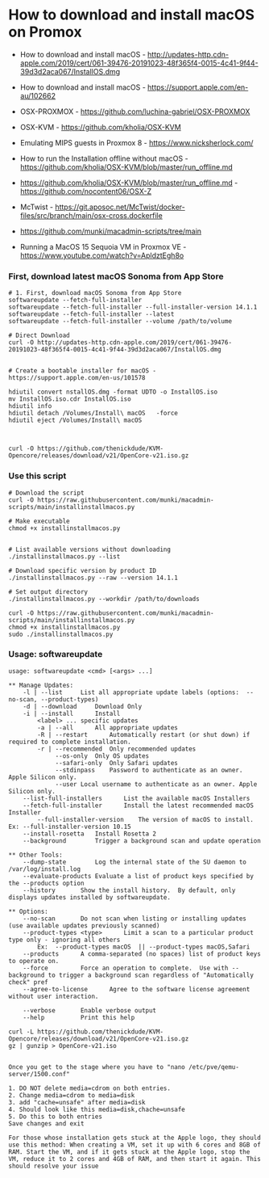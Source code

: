 # How to download and install macOS on Promox
- How to download and install macOS - http://updates-http.cdn-apple.com/2019/cert/061-39476-20191023-48f365f4-0015-4c41-9f44-39d3d2aca067/InstallOS.dmg
- How to download and install macOS - https://support.apple.com/en-au/102662
- OSX-PROXMOX - https://github.com/luchina-gabriel/OSX-PROXMOX
- OSX-KVM - https://github.com/kholia/OSX-KVM
- Emulating MIPS guests in Proxmox 8 - https://www.nicksherlock.com/
- How to run the Installation offline without macOS - https://github.com/kholia/OSX-KVM/blob/master/run_offline.md
- https://github.com/kholia/OSX-KVM/blob/master/run_offline.md - https://github.com/nocontent06/OSX-Z
- McTwist - https://git.aposoc.net/McTwist/docker-files/src/branch/main/osx-cross.dockerfile
- https://github.com/munki/macadmin-scripts/tree/main

- Running a MacOS 15 Sequoia VM in Proxmox VE - https://www.youtube.com/watch?v=ApldztEgh8o

### First, download latest macOS Sonoma from App Store

```
# 1. First, download macOS Sonoma from App Store
softwareupdate --fetch-full-installer
softwareupdate --fetch-full-installer --full-installer-version 14.1.1
softwareupdate --fetch-full-installer --latest
softwareupdate --fetch-full-installer --volume /path/to/volume

# Direct Download
curl -O http://updates-http.cdn-apple.com/2019/cert/061-39476-20191023-48f365f4-0015-4c41-9f44-39d3d2aca067/InstallOS.dmg


# Create a bootable installer for macOS - https://support.apple.com/en-us/101578

hdiutil convert nstallOS.dmg -format UDTO -o InstallOS.iso
mv InstallOS.iso.cdr InstallOS.iso
hdiutil info
hdiutil detach /Volumes/Install\ macOS   -force
hdiutil eject /Volumes/Install\ macOS



```
```
curl -O https://github.com/thenickdude/KVM-Opencore/releases/download/v21/OpenCore-v21.iso.gz
```


### Use this script
```
# Download the script
curl -O https://raw.githubusercontent.com/munki/macadmin-scripts/main/installinstallmacos.py

# Make executable
chmod +x installinstallmacos.py


# List available versions without downloading
./installinstallmacos.py --list

# Download specific version by product ID
./installinstallmacos.py --raw --version 14.1.1

# Set output directory
./installinstallmacos.py --workdir /path/to/downloads

curl -O https://raw.githubusercontent.com/munki/macadmin-scripts/main/installinstallmacos.py
chmod +x installinstallmacos.py
sudo ./installinstallmacos.py
```



### Usage: softwareupdate

```
usage: softwareupdate <cmd> [<args> ...]

** Manage Updates:
	-l | --list		List all appropriate update labels (options:  --no-scan, --product-types)
	-d | --download		Download Only
	-i | --install		Install
		<label> ...	specific updates
		-a | --all		All appropriate updates
		-R | --restart		Automatically restart (or shut down) if required to complete installation.
		-r | --recommended	Only recommended updates
		     --os-only	Only OS updates
		     --safari-only	Only Safari updates
		     --stdinpass	Password to authenticate as an owner. Apple Silicon only.
		     --user	Local username to authenticate as an owner. Apple Silicon only.
	--list-full-installers		List the available macOS Installers
	--fetch-full-installer		Install the latest recommended macOS Installer
		--full-installer-version	The version of macOS to install. Ex: --full-installer-version 10.15
	--install-rosetta	Install Rosetta 2
	--background		Trigger a background scan and update operation

** Other Tools:
	--dump-state		Log the internal state of the SU daemon to /var/log/install.log
	--evaluate-products	Evaluate a list of product keys specified by the --products option 
	--history		Show the install history.  By default, only displays updates installed by softwareupdate.  

** Options:
	--no-scan		Do not scan when listing or installing updates (use available updates previously scanned)
	--product-types <type>		Limit a scan to a particular product type only - ignoring all others
		Ex:  --product-types macOS  || --product-types macOS,Safari 
	--products		A comma-separated (no spaces) list of product keys to operate on. 
	--force			Force an operation to complete.  Use with --background to trigger a background scan regardless of "Automatically check" pref 
	--agree-to-license		Agree to the software license agreement without user interaction.

	--verbose		Enable verbose output
	--help			Print this help
```


```
curl -L https://github.com/thenickdude/KVM-Opencore/releases/download/v21/OpenCore-v21.iso.gz
gz | gunzip > OpenCore-v21.iso


Once you get to the stage where you have to "nano /etc/pve/qemu-server/1500.conf"

1. DO NOT delete media=cdrom on both entries. 
2. Change media=cdrom to media=disk
3. add "cache=unsafe" after media=disk
4. Should look like this media=disk,chache=unsafe
5. Do this to both entries
Save changes and exit

For those whose installation gets stuck at the Apple logo, they should use this method: When creating a VM, set it up with 6 cores and 8GB of RAM. Start the VM, and if it gets stuck at the Apple logo, stop the VM, reduce it to 2 cores and 4GB of RAM, and then start it again. This should resolve your issue


```
